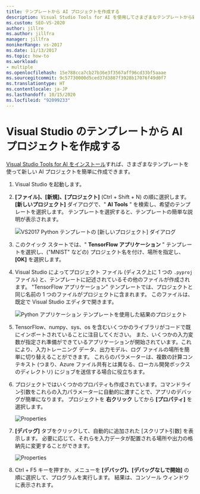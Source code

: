 ```yaml
---
title: テンプレートから AI プロジェクトを作成する
description: Visual Studio Tools for AI を使用してさまざまなテンプレートから新しい AI プロジェクトを作成する方法について説明します。
ms.custom: SEO-VS-2020
author: jillre
ms.author: jillfra
manager: jillfra
monikerRange: vs-2017
ms.date: 11/13/2017
ms.topic: how-to
ms.workload:
- multiple
ms.openlocfilehash: 15e788cca7cb27b36e3f3567aff96cd33bf5aaae
ms.sourcegitcommit: 9c57730000d5ced37d3887f3928b17076f49d0f7
ms.translationtype: HT
ms.contentlocale: ja-JP
ms.lasthandoff: 10/15/2020
ms.locfileid: "92099233"
---
```

# <a name="create-an-ai-project-from-a-template-in-visual-studio"></a>Visual Studio のテンプレートから AI プロジェクトを作成する

[Visual Studio Tools for AI をインストール](installation.md)すれば、さまざまなテンプレートを使って新しい AI プロジェクトを簡単に作成できます。

1. Visual Studio を起動します。

2. **[ファイル]、[新規]、[プロジェクト]** (Ctrl + Shift + N) の順に選択します。 **[新しいプロジェクト]** ダイアログで、" **AI Tools** " を検索し、希望のテンプレートを選択します。 テンプレートを選択すると、テンプレートの簡単な説明が表示されます。

    ![VS2017 Python テンプレートの [新しいプロジェクト] ダイアログ](media/create-project/new-ai-project.png)

3. このクイック スタートでは、" **TensorFlow アプリケーション** " テンプレートを選択し、("MNIST" などの) プロジェクト名を付け、場所を指定し、 **[OK]** を選択します。

4. Visual Studio によってプロジェクト ファイル (ディスク上に 1 つの `.pyproj` ファイル) と、テンプレートに記述されているその他のファイルが作成されます。 "TensorFlow アプリケーション" テンプレートでは、プロジェクトと同じ名前の 1 つのファイルがプロジェクトに含まれます。 このファイルは、既定で Visual Studio エディタで開きます。

    ![Python アプリケーション テンプレートを使用した結果のプロジェクト](media/create-project/new-tensorflowapp.png)

5. TensorFlow、numpy、sys、os を含むいくつかのライブラリがコードで既にインポートされていることに注目してください。 また、いくつかの入力変数が指定され準備ができているアプリケーションが開始されています。これにより、入力トレーニング データ、出力モデル、ログ ファイルの場所を簡単に切り替えることができます。 これらのパラメーターは、複数の計算コンテキスト (つまり、Azure ファイル共有とは異なる、ローカル開発ボックスのディレクトリ) にジョブを送信する場合に役立ちます。

6. プロジェクトではいくつかのプロパティも作成されています。コマンドライン引数をこれらの入力パラメーターに自動的に渡すことで、アプリのデバッグが簡単になります。 プロジェクトを **右クリック** してから **[プロパティ]** を選択します。

    ![Properties](media/create-project/project-properties.png)

7. **[デバッグ]** タブをクリックして、自動的に追加された [スクリプト引数] を表示します。 必要に応じて、それらを入力データが配置される場所や出力の格納先に変更することができます。

    ![Properties](media/create-project//project-properties_1.png)

8. Ctrl + F5 キーを押すか、メニューを **[デバッグ]、[デバッグなしで開始]** の順に選択して、プログラムを実行します。 結果は、コンソール ウィンドウに表示されます。
